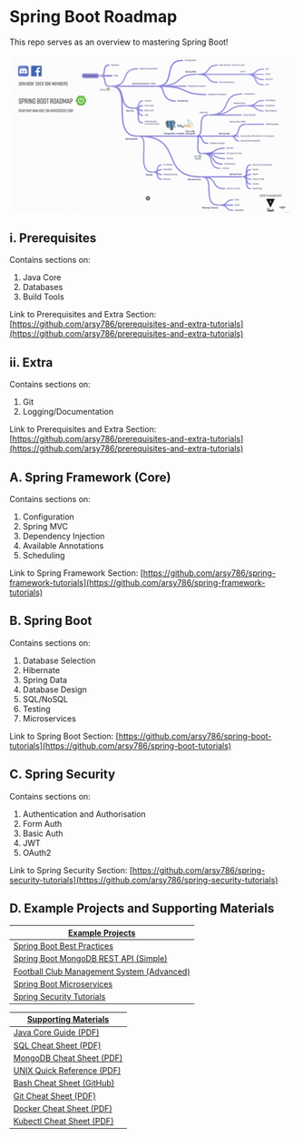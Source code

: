 # Spring Boot Roadmap
This repo serves as an overview to mastering Spring Boot!

![Spring Boot Roadmap](Spring-Boot-Roadmap.png)

## i. Prerequisites

Contains sections on:
1. Java Core 
2. Databases 
3. Build Tools

Link to Prerequisites and Extra Section: [https://github.com/arsy786/prerequisites-and-extra-tutorials](https://github.com/arsy786/prerequisites-and-extra-tutorials)

## ii. Extra

Contains sections on:
1. Git 
2. Logging/Documentation

Link to Prerequisites and Extra Section: [https://github.com/arsy786/prerequisites-and-extra-tutorials](https://github.com/arsy786/prerequisites-and-extra-tutorials)

## A. Spring Framework (Core)

Contains sections on:
1. Configuration
2. Spring MVC
3. Dependency Injection
4. Available Annotations 
5. Scheduling

Link to Spring Framework Section: [https://github.com/arsy786/spring-framework-tutorials](https://github.com/arsy786/spring-framework-tutorials)

## B. Spring Boot

Contains sections on:
1. Database Selection
2. Hibernate
3. Spring Data
4. Database Design
5. SQL/NoSQL
6. Testing
7. Microservices

Link to Spring Boot Section: [https://github.com/arsy786/spring-boot-tutorials](https://github.com/arsy786/spring-boot-tutorials)

## C. Spring Security

Contains sections on:
1. Authentication and Authorisation
2. Form Auth
3. Basic Auth
4. JWT
5. OAuth2

Link to Spring Security Section: [https://github.com/arsy786/spring-security-tutorials](https://github.com/arsy786/spring-security-tutorials)

## D. Example Projects and Supporting Materials

| <ins>Example Projects | 
|------|
| [Spring Boot Best Practices](https://github.com/arsy786/springboot-best-practices)|
| [Spring Boot MongoDB REST API (Simple)](https://github.com/arsy786/spring-boot-mongodb-rest-api)| 
| [Football Club Management System (Advanced)](https://github.com/arsy786/football-club-management-system)|
| [Spring Boot Microservices](https://github.com/arsy786/spring-boot-microservices-new)| 
| [Spring Security Tutorials](https://github.com/arsy786/spring-security-tutorials)|


| <ins>Supporting Materials | 
|------|
| [Java Core Guide (PDF)](https://github.com/arsy786/prerequisites-and-extra-tutorials/blob/main/Java_QuickReference_v1.1.pdf)| 
| [SQL Cheat Sheet (PDF)](https://github.com/arsy786/prerequisites-and-extra-tutorials/blob/main/sql-basics-cheat-sheet-ledger.pdf)|
| [MongoDB Cheat Sheet (PDF)](https://github.com/arsy786/prerequisites-and-extra-tutorials/blob/main/MongoDB-Dark.pdf)| 
| [UNIX Quick Reference (PDF)](https://github.com/arsy786/prerequisites-and-extra-tutorials/blob/main/UNIX_QuickReference.pdf)|
| [Bash Cheat Sheet (GitHub)](https://github.com/RehanSaeed/Bash-Cheat-Sheet)|
| [Git Cheat Sheet (PDF)](https://github.com/arsy786/prerequisites-and-extra-tutorials/blob/main/git-cheat-sheet.pdf)|
| [Docker Cheat Sheet (PDF)](https://github.com/arsy786/spring-boot-microservices-new/blob/master/docker_cheatsheet.pdf)| 
| [Kubectl Cheat Sheet (PDF)](https://github.com/arsy786/spring-boot-microservices-new/blob/master/Kubernetes-Cheat-Sheet.pdf)|

